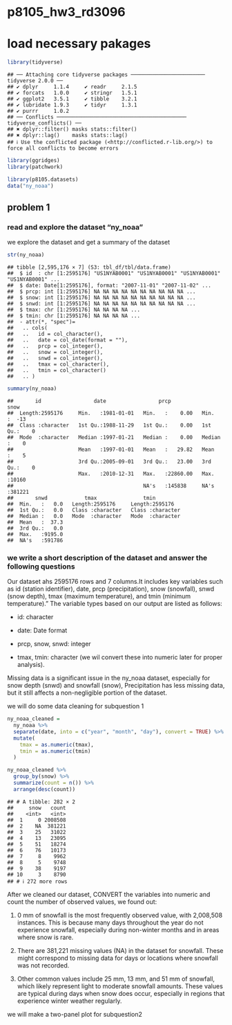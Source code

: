 p8105_hw3_rd3096
================

# load necessary pakages

``` r
library(tidyverse)
```

    ## ── Attaching core tidyverse packages ──────────────────────── tidyverse 2.0.0 ──
    ## ✔ dplyr     1.1.4     ✔ readr     2.1.5
    ## ✔ forcats   1.0.0     ✔ stringr   1.5.1
    ## ✔ ggplot2   3.5.1     ✔ tibble    3.2.1
    ## ✔ lubridate 1.9.3     ✔ tidyr     1.3.1
    ## ✔ purrr     1.0.2     
    ## ── Conflicts ────────────────────────────────────────── tidyverse_conflicts() ──
    ## ✖ dplyr::filter() masks stats::filter()
    ## ✖ dplyr::lag()    masks stats::lag()
    ## ℹ Use the conflicted package (<http://conflicted.r-lib.org/>) to force all conflicts to become errors

``` r
library(ggridges)
library(patchwork)

library(p8105.datasets)
data("ny_noaa")
```

## problem 1

### read and explore the dataset “ny_noaa”

we explore the dataset and get a summary of the dataset

``` r
str(ny_noaa)
```

    ## tibble [2,595,176 × 7] (S3: tbl_df/tbl/data.frame)
    ##  $ id  : chr [1:2595176] "US1NYAB0001" "US1NYAB0001" "US1NYAB0001" "US1NYAB0001" ...
    ##  $ date: Date[1:2595176], format: "2007-11-01" "2007-11-02" ...
    ##  $ prcp: int [1:2595176] NA NA NA NA NA NA NA NA NA NA ...
    ##  $ snow: int [1:2595176] NA NA NA NA NA NA NA NA NA NA ...
    ##  $ snwd: int [1:2595176] NA NA NA NA NA NA NA NA NA NA ...
    ##  $ tmax: chr [1:2595176] NA NA NA NA ...
    ##  $ tmin: chr [1:2595176] NA NA NA NA ...
    ##  - attr(*, "spec")=
    ##   .. cols(
    ##   ..   id = col_character(),
    ##   ..   date = col_date(format = ""),
    ##   ..   prcp = col_integer(),
    ##   ..   snow = col_integer(),
    ##   ..   snwd = col_integer(),
    ##   ..   tmax = col_character(),
    ##   ..   tmin = col_character()
    ##   .. )

``` r
summary(ny_noaa)
```

    ##       id                 date                 prcp               snow       
    ##  Length:2595176     Min.   :1981-01-01   Min.   :    0.00   Min.   :  -13   
    ##  Class :character   1st Qu.:1988-11-29   1st Qu.:    0.00   1st Qu.:    0   
    ##  Mode  :character   Median :1997-01-21   Median :    0.00   Median :    0   
    ##                     Mean   :1997-01-01   Mean   :   29.82   Mean   :    5   
    ##                     3rd Qu.:2005-09-01   3rd Qu.:   23.00   3rd Qu.:    0   
    ##                     Max.   :2010-12-31   Max.   :22860.00   Max.   :10160   
    ##                                          NA's   :145838     NA's   :381221  
    ##       snwd            tmax               tmin          
    ##  Min.   :   0.0   Length:2595176     Length:2595176    
    ##  1st Qu.:   0.0   Class :character   Class :character  
    ##  Median :   0.0   Mode  :character   Mode  :character  
    ##  Mean   :  37.3                                        
    ##  3rd Qu.:   0.0                                        
    ##  Max.   :9195.0                                        
    ##  NA's   :591786

### we write a short description of the dataset and answer the following questions

Our dataset ahs 2595176 rows and 7 columns.It includes key variables
such as id (station identifier), date, prcp (precipitation), snow
(snowfall), snwd (snow depth), tmax (maximum temperature), and tmin
(minimum temperature).” The variable types based on our output are
listed as follows:

- id: character

- date: Date format

- prcp, snow, snwd: integer

- tmax, tmin: character (we wil convert these into numeric later for
  proper analysis).

Missing data is a significant issue in the ny_noaa dataset, especially
for snow depth (snwd) and snowfall (snow), Precipitation has less
missing data, but it still affects a non-negligible portion of the
dataset.

we will do some data cleaning for subquestion 1

``` r
ny_noaa_cleaned = 
  ny_noaa %>%
  separate(date, into = c("year", "month", "day"), convert = TRUE) %>%
  mutate(
    tmax = as.numeric(tmax),    
    tmin = as.numeric(tmin)               
  )

ny_noaa_cleaned %>%
  group_by(snow) %>%
  summarize(count = n()) %>%
  arrange(desc(count))
```

    ## # A tibble: 282 × 2
    ##     snow   count
    ##    <int>   <int>
    ##  1     0 2008508
    ##  2    NA  381221
    ##  3    25   31022
    ##  4    13   23095
    ##  5    51   18274
    ##  6    76   10173
    ##  7     8    9962
    ##  8     5    9748
    ##  9    38    9197
    ## 10     3    8790
    ## # ℹ 272 more rows

After we cleaned our dataset, CONVERT the variables into numeric and
count the number of observed values, we found out:

1.  0 mm of snowfall is the most frequently observed value, with
    2,008,508 instances. This is because many days throughout the year
    do not experience snowfall, especially during non-winter months and
    in areas where snow is rare.

2.  There are 381,221 missing values (NA) in the dataset for snowfall.
    These might correspond to missing data for days or locations where
    snowfall was not recorded.

3.  Other common values include 25 mm, 13 mm, and 51 mm of snowfall,
    which likely represent light to moderate snowfall amounts. These
    values are typical during days when snow does occur, especially in
    regions that experience winter weather regularly.

we will make a two-panel plot for subquestion2
